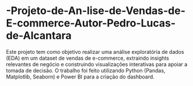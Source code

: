 # -Projeto-de-An-lise-de-Vendas-de-E-commerce-Autor-Pedro-Lucas-de-Alcantara
Este projeto tem como objetivo realizar uma análise exploratória de dados (EDA) em um dataset de vendas de e-commerce, extraindo insights relevantes de negócio e construindo visualizações interativas para apoiar a tomada de decisão. O trabalho foi feito utilizando Python (Pandas, Matplotlib, Seaborn) e Power BI para a criação do dashboard.
